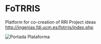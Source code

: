 # FoTRRIS
Platform for co-creation of RRI Project ideas
http://ingenias.fdi.ucm.es/fotrris/index.php

<img src="https://github.com/grasia/FoTRRIS/blob/master/img/img_portada.png" title="Portada Plataforma"/>
